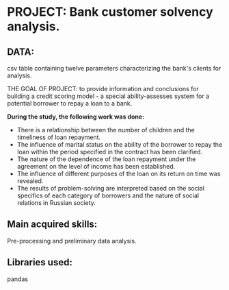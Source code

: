 # PROJECT: Bank customer solvency analysis.

## DATA:
csv table containing twelve parameters characterizing the bank's clients for analysis.

THE GOAL OF PROJECT: to provide information and conclusions for building a credit scoring model - a special ability-assesses system for a potential borrower to repay a loan to a bank.

**During the study, the following work was done:**

- There is a relationship between the number of children and the timeliness of loan repayment.
- The influence of marital status on the ability of the borrower to repay the loan within the period specified in the contract has been clarified.
- The nature of the dependence of the loan repayment under the agreement on the level of income has been established.
- The influence of different purposes of the loan on its return on time was revealed.
- The results of problem-solving are interpreted based on the social specifics of each category of borrowers and the nature of social relations in Russian society.

## Main acquired skills:
Pre-processing and preliminary data analysis.

## Libraries used:
pandas